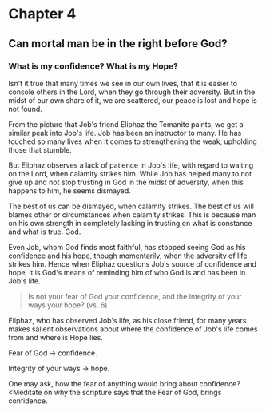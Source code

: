 # Chapter 4

## Can mortal man be in the right before God?

### What is my confidence? What is my Hope?

Isn't it true that many times we see in our own lives, that it is easier to console others in the Lord, when they go through their adversity. But in the midst of our own share of it, we are scattered, our peace is lost and hope is not found.

From the picture that Job's friend Eliphaz the Temanite paints, we get a similar peak into Job's life. Job has been an instructor to many. He has touched so many lives when it comes to strengthening the weak, upholding those that stumble.

But Eliphaz observes a lack of patience in Job's life, with regard to waiting on the Lord, when calamity strikes him. While Job has helped many to not give up and not stop trusting in God in the midst of adversity, when this happens to him, he seems dismayed.

The best of us can be dismayed, when calamity strikes. The best of us will blames other or circumstances when calamity strikes. This is because man on his own strength in completely lacking in trusting on what is constance and what is true. God.

Even Job, whom God finds most faithful, has stopped seeing God as his confidence and his hope, though momentarily, when the adversity of life strikes him. Hence when Eliphaz questions Job's source of confidence and hope, it is God's means of reminding him of who God is and has been in Job's life.

> Is not your fear of God your confidence, and the integrity of your ways your hope? (vs. 6)

Eliphaz, who has observed Job's life, as his close friend, for many years makes salient observations about where the confidence of Job's life comes from and where is Hope lies.

Fear of God -> confidence.

Integrity of your ways -> hope.

One may ask, how the fear of anything would bring about confidence? <Meditate on why the scripture says that the Fear of God, brings confidence.
